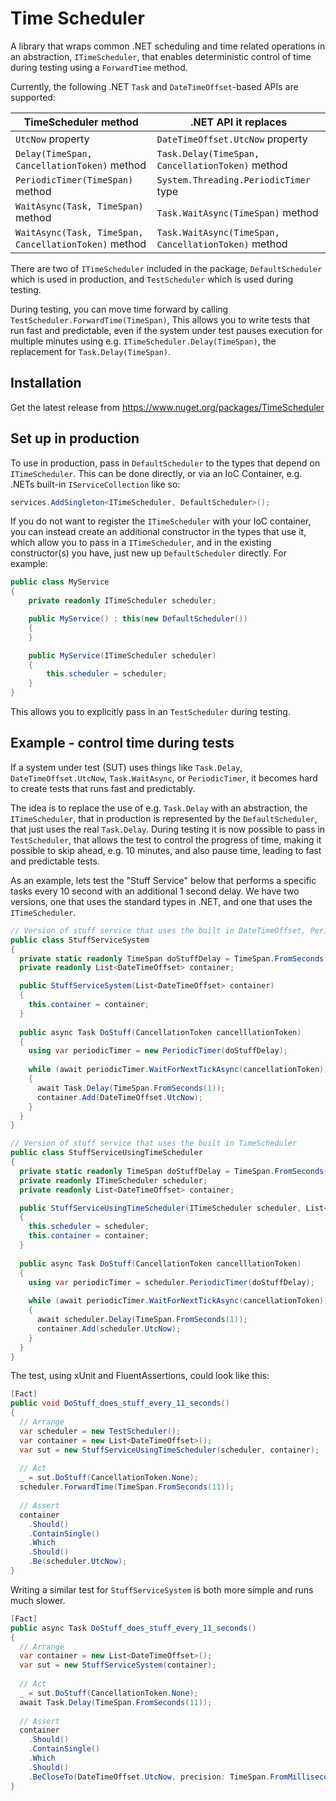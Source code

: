 # Time Scheduler
A library that wraps common .NET scheduling and time related operations in an abstraction, `ITimeScheduler`, that enables deterministic control of time during testing using a `ForwardTime` method.

Currently, the following .NET `Task` and `DateTimeOffset`-based APIs are supported:

| TimeScheduler method | .NET API it replaces |
|----------------------|----------------------|
| `UtcNow` property | `DateTimeOffset.UtcNow` property |
| `Delay(TimeSpan, CancellationToken)` method | `Task.Delay(TimeSpan, CancellationToken)` method |
| `PeriodicTimer(TimeSpan)` method | `System.Threading.PeriodicTimer` type |
| `WaitAsync(Task, TimeSpan)` method | `Task.WaitAsync(TimeSpan)` method |
| `WaitAsync(Task, TimeSpan, CancellationToken)` method | `Task.WaitAsync(TimeSpan, CancellationToken)` method |

There are two of `ITimeScheduler` included in the package, `DefaultScheduler` which is used in production, and `TestScheduler` which is used during testing.

During testing, you can move time forward by calling `TestScheduler.ForwardTime(TimeSpan)`, This allows you to write tests that run fast and predictable, even if the system under test pauses execution for multiple minutes using e.g. `ITimeScheduler.Delay(TimeSpan)`, the replacement for `Task.Delay(TimeSpan)`.

## Installation

Get the latest release from https://www.nuget.org/packages/TimeScheduler

## Set up in production

To use in production, pass in `DefaultScheduler` to the types that depend on `ITimeScheduler`. 
This can be done directly, or via an IoC Container, e.g. .NETs built-in `IServiceCollection` like so:

```c#
services.AddSingleton<ITimeScheduler, DefaultScheduler>();
```

If you do not want to register the `ITimeScheduler` with your IoC container, you can instead create an additional constructor in the types that use it, which allow you to pass in a `ITimeScheduler`, and in the existing constructor(s) you have, just new up `DefaultScheduler` directly. For example:

```c#
public class MyService
{
    private readonly ITimeScheduler scheduler;

    public MyService() : this(new DefaultScheduler())
    {
    }

    public MyService(ITimeScheduler scheduler)
	{
		this.scheduler = scheduler;
	}
}
```

This allows you to explicitly pass in an `TestScheduler` during testing.

## Example - control time during tests

If a system under test (SUT) uses things like `Task.Delay`, `DateTimeOffset.UtcNow`, `Task.WaitAsync`, or `PeriodicTimer`, 
it becomes hard to create tests that runs fast and predictably.

The idea is to replace the use of e.g. `Task.Delay` with an abstraction, the `ITimeScheduler`, that in production
is represented by the `DefaultScheduler`, that just uses the real `Task.Delay`. During testing it is now possible to
pass in `TestScheduler`, that allows the test to control the progress of time, making it possible to skip ahead,
e.g. 10 minutes, and also pause time, leading to fast and predictable tests.

As an example, lets test the "Stuff Service" below that performs a specific tasks every 10 second with an additional 
1 second delay. We have two versions, one that uses the standard types in .NET, and one that uses the `ITimeScheduler`.

```c#
// Version of stuff service that uses the built in DateTimeOffset, PeriodicTimer, and Task.Delay
public class StuffServiceSystem
{
  private static readonly TimeSpan doStuffDelay = TimeSpan.FromSeconds(10);
  private readonly List<DateTimeOffset> container;

  public StuffServiceSystem(List<DateTimeOffset> container)
  {
    this.container = container;
  }
  
  public async Task DoStuff(CancellationToken cancelllationToken)
  {
    using var periodicTimer = new PeriodicTimer(doStuffDelay);
    
    while (await periodicTimer.WaitForNextTickAsync(cancellationToken))
    {      
      await Task.Delay(TimeSpan.FromSeconds(1));
      container.Add(DateTimeOffset.UtcNow);
    }
  }
}

// Version of stuff service that uses the built in TimeScheduler
public class StuffServiceUsingTimeScheduler 
{
  private static readonly TimeSpan doStuffDelay = TimeSpan.FromSeconds(10);
  private readonly ITimeScheduler scheduler;
  private readonly List<DateTimeOffset> container;

  public StuffServiceUsingTimeScheduler(ITimeScheduler scheduler, List<DateTimeOffset> container)
  {
    this.scheduler = scheduler;
    this.container = container;
  }
  
  public async Task DoStuff(CancellationToken cancelllationToken)
  {
    using var periodicTimer = scheduler.PeriodicTimer(doStuffDelay);
    
    while (await periodicTimer.WaitForNextTickAsync(cancellationToken))
    {      
      await scheduler.Delay(TimeSpan.FromSeconds(1));
      container.Add(scheduler.UtcNow);
    }
  }
}
```

The test, using xUnit and FluentAssertions, could look like this:

```c#
[Fact]
public void DoStuff_does_stuff_every_11_seconds()
{
  // Arrange
  var scheduler = new TestScheduler();
  var container = new List<DateTimeOffset>();  
  var sut = new StuffServiceUsingTimeScheduler(scheduler, container);
  
  // Act
  _ = sut.DoStuff(CancellationToken.None);
  scheduler.ForwardTime(TimeSpan.FromSeconds(11));
  
  // Assert
  container
    .Should()
    .ContainSingle()
    .Which
    .Should()
    .Be(scheduler.UtcNow);
}
```

Writing a similar test for `StuffServiceSystem` is both more simple and runs much slower.

```c#
[Fact]
public async Task DoStuff_does_stuff_every_11_seconds()
{
  // Arrange
  var container = new List<DateTimeOffset>();  
  var sut = new StuffServiceSystem(container);
  
  // Act
  _ = sut.DoStuff(CancellationToken.None);
  await Task.Delay(TimeSpan.FromSeconds(11));
  
  // Assert
  container
    .Should()
    .ContainSingle()
    .Which
    .Should()
    .BeCloseTo(DateTimeOffset.UtcNow, precision: TimeSpan.FromMilliseconds(50));
}
```
